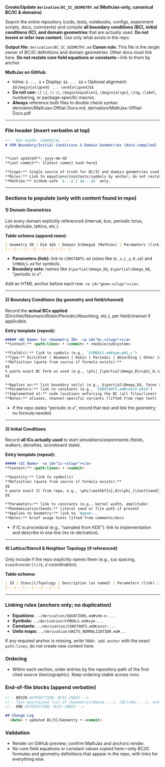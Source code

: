 **Create/Update `derivation/BC_IC_GEOMETRY.md` (MathJax-only, canonical BC/IC & domains)**

Search the entire repository (code, tests, notebooks, configs, experiment scripts, docs, comments) and compile **all boundary conditions (BC), initial conditions (IC), and domain geometries** that are actually used. **Do not invent or infer new content.** Use only what exists in the repo.

**Output file:** `derivation/BC_IC_GEOMETRY.md`
**Canon rule:** This file is the single owner of BC/IC definitions and domain geometries. Other docs must link here. **Do not restate core field equations or constants**—link to them by anchor.

**MathJax on GitHub:**

* Inline: `$ ... $` • Display: `$$ ... $$` • Optional alignment: `$$\begin{aligned} ... \end{aligned}$$`
* **Do not use:** `\[` `\]`, `\(` `\)`, `\begin{equation}`, `\begin{align}`, `\tag`, `\label`, numbering, or package-specific macros.
* **Always** reference both files to double check syntax: derivation/MathJax-Offiial-Docs.md, derivation/MathJax-Offiial-Docs.pdf

---

### File header (insert verbatim at top)

```markdown
<!-- DOC-GUARD: CANONICAL -->
# VDM Boundary/Initial Conditions & Domain Geometries (Auto-compiled)


**Last updated**: yyyy-mm-dd 
**Last commit**: {latest commit hash here}

**Scope:** Single source of truth for BC/IC and domain geometries used in this repository.  
**Rules:** Link to equations/constants/symbols by anchor; do not restate them here.  
**MathJax:** GitHub-safe `$...$`/`$$...$$` only.  
```

---

### Sections to populate (only with content found in repo)

#### 1) Domain Geometries

List every domain explicitly referenced (interval, box, periodic torus, cylinder/tube, lattice, etc.).

**Table schema (append rows):**

```markdown
| Geometry ID | Dim $d$ | Domain $\Omega$ (MathJax) | Parameters (link) | Boundary sets | Source (path:lines • commit) | Notes |
|---|---:|---|---|---|---|---|
```

* **Parameters (link):** link to `CONSTANTS.md` (sizes like `$L_x,L_y,R,a$`) and `SYMBOLS.md` for symbols.
* **Boundary sets:** names like `$\partial\Omega_D$`, `$\partial\Omega_N$`, “periodic in $x$”.

Add an HTML anchor before each row: `<a id="geom-<slug>"></a>`.

---

#### 2) Boundary Conditions (by geometry and field/channel)

Record the **actual BCs applied** (Dirichlet/Neumann/Robin/Periodic/Absorbing, etc.), per field/channel if applicable.

**Entry template (repeat):**

```markdown
##### <BC Name> for <Geometry ID>  <a id="bc-<slug>"></a>
**Context:** <path:lines> • <commit> • <module/subsystem>

**Field(s):** link to symbols (e.g., `SYMBOLS.md#sym-phi_c`)  
**Type:** Dirichlet | Neumann | Robin | Periodic | Absorbing | Other (as named in repo)  
**Definition (quote from source if formula exists):**
$$
% paste exact BC form as used (e.g., \phi|_{\partial\Omega_D}=\phi_0,\quad \partial_n \phi|_{\partial\Omega_N}=0 )
$$

**Applies on:** list boundary set(s) (e.g., $\partial\Omega_D$, faces $x=0,L_x$, “all sides periodic”)  
**Parameters:** link to constants (e.g., `CONSTANTS.md#const-phi0`)  
**Implemented at:** code locations enforcing the BC (all files/lines)  
**Notes:** aliases, channel-specific variants (lifted from repo text)
```

* If the repo states “periodic in $x$”, record that text and link the geometry; no formula needed.

---

#### 3) Initial Conditions

Record **all ICs actually used** to start simulations/experiments (fields, walkers, densities, scoreboard state).

**Entry template (repeat):**

```markdown
##### <IC Name>  <a id="ic-<slug>"></a>
**Context:** <path:lines> • <commit>

**Quantity:** link to symbol(s)  
**Definition (quote from source if formula exists):**
$$
% paste exact IC from repo, e.g., \phi(\mathbf{x},0)=\phi_{\text{seed}}(\mathbf{x})
$$

**Parameters:** link to constants (e.g., kernel width, amplitude)  
**Randomization/Seeds:** literal seed or file path if present  
**Applies to Geometry:** link to `#geom-...`  
**Notes:** brief usage hints lifted from comments/docs
```

* If IC is procedural (e.g., “sampled from KDE”): link to implementation and describe in one line (no re-derivation).

---

#### 4) Lattice/Stencil & Neighbor Topology (if referenced)

Only include if the repo explicitly names them (e.g., `$a$` spacing, `$\mathrm{nbr}(i)$`, $z$-coordination).

**Table schema:**

```markdown
| ID | Stencil/Topology | Description (as named) | Parameters (link) | Source | Notes |
|---|---|---|---|---|---|
```

---

### Linking rules (anchors only; no duplication)

* **Equations:** `../derivation/EQUATIONS.md#vdm-e-...`
* **Symbols:** `../derivation/SYMBOLS.md#sym-...`
* **Constants:** `../derivation/CONSTANTS.md#const-...`
* **Units maps:** `../derivation/UNITS_NORMALIZATION.md#...`

If any required anchor is missing, write `TODO: add anchor` with the exact `path:lines`; do not create new content here.

### Ordering

* Within each section, order entries by the repository path of the first cited source (lexicographic). Keep ordering stable across runs.

### End-of-file blocks (append verbatim)

```markdown
<!-- BEGIN AUTOSECTION: BCIC-INDEX -->
<!-- Tool-maintained list of [Geometry](#geom-...), [BC](#bc-...), and [IC](#ic-...) anchors -->
<!-- END AUTOSECTION: BCIC-INDEX -->

## Change Log
- <date> • updated BC/IC/Geometry • <commit>
```

### Validation

* Render on GitHub preview; confirm MathJax and anchors render.
* No core field equations or constant values copied here—only BC/IC formulas and geometry definitions that appear in the repo, with links for everything else.
